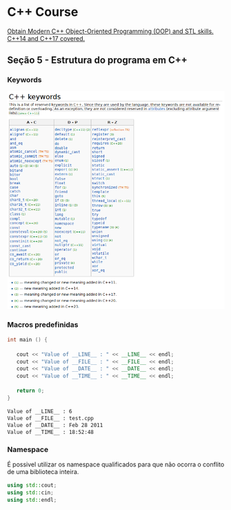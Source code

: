 # C++ Course

[Obtain Modern C++ Object-Oriented Programming (OOP) and STL skills. C++14 and C++17 covered.](https://www.udemy.com/course/beginning-c-plus-plus-programming/learn/lecture/9535214#overview)


## Seção 5 - Estrutura do programa em C++

### Keywords

![keywords](img/keywords.png)

### Macros predefinidas

```cpp
int main () {

   cout << "Value of __LINE__ : " << __LINE__ << endl;
   cout << "Value of __FILE__ : " << __FILE__ << endl;
   cout << "Value of __DATE__ : " << __DATE__ << endl;
   cout << "Value of __TIME__ : " << __TIME__ << endl;

   return 0;
}
```
    Value of __LINE__ : 6
    Value of __FILE__ : test.cpp
    Value of __DATE__ : Feb 28 2011
    Value of __TIME__ : 18:52:48

### Namespace

É possivel utilizar os namespace qualificados para que não ocorra o conflito de uma biblioteca inteira.

```cpp
using std::cout;
using std::cin;
using std::endl;
```